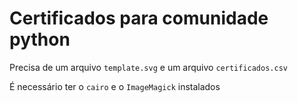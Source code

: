 # Certificados para comunidade python

Precisa de um arquivo `template.svg` e um arquivo `certificados.csv`

É necessário ter o `cairo` e o `ImageMagick` instalados
